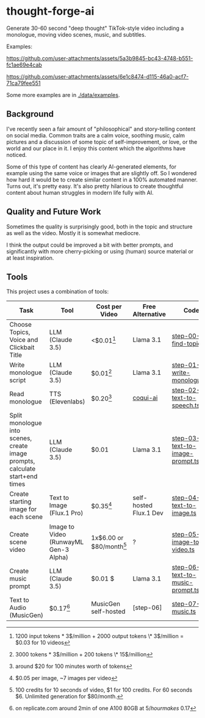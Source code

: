 # thought-forge-ai

Generate 30-60 second "deep thought" TikTok-style video including a monologue, moving video scenes, music, and subtitles.

Examples:

https://github.com/user-attachments/assets/5a3b9845-bc43-4748-b551-fc1ae69e4cab

https://github.com/user-attachments/assets/6e1c8474-d115-46a0-acf7-71ca79fee551

Some more examples are in [./data/examples](./data/examples).

## Background

I've recently seen a fair amount of "philosophical" and story-telling content on social media. Common traits are a calm voice, soothing music, calm pictures and a discussion of some topic of self-improvement, or love, or the world and our place in it. I enjoy this content which the algorithms have noticed.

Some of this type of content has clearly AI-generated elements, for example using the same voice or images that are slightly off. So I wondered how hard it would be to create similar content in a 100% automated manner. Turns out, it's pretty easy. It's also pretty hilarious to create thoughtful content about human struggles in modern life fully with AI.

## Quality and Future Work

Sometimes the quality is surprisingly good, both in the topic and structure as well as the video. Mostly it is somewhat mediocre.

I think the output could be improved a bit with better prompts, and significantly with more cherry-picking or using (human) source material or at least inspiration.

## Tools

This project uses a combination of tools:

| Task                                                                         | Tool                                  | Cost per Video           | Free Alternative                            | Code                                     | Example              |
| ---------------------------------------------------------------------------- | ------------------------------------- | ------------------------ | ------------------------------------------- | ---------------------------------------- | -------------------- |
| Choose Topics, Voice and Clickbait Title                                     | LLM (Claude 3.5)                      | <$0.01[^1]               | Llama 3.1                                   | [step-00-find-topic.ts][s0src]           | [example.json][s0eg] |
| Write monologue script                                                       | LLM (Claude 3.5)                      | $0.01[^2]                | Llama 3.1                                   | [step-01-write-monologue.ts][s1src]      | [example.txt][s1eg]  |
| Read monologue                                                               | TTS (Elevenlabs)                      | $0.20[^3]                | [coqui-ai](https://github.com/coqui-ai/TTS) | [step-02-text-to-speech.ts][s2src]       | [example.mp3][s2eg]  |
| Split monologue into scenes, create image prompts, calculate start+end times | LLM (Claude 3.5)                      | $0.01                    | Llama 3.1                                   | [step-03-text-to-image-prompt.ts][s3src] | [example.json][s3eg] |
| Create starting image for each scene                                         | Text to Image (Flux.1 Pro)            | $0.35[^4]                | self-hosted Flux.1 Dev                      | [step-04-text-to-image.ts][s4src]        | [example.jpg][s4eg]  |
| Create scene video                                                           | Image to Video (RunwayML Gen-3 Alpha) | 1x$6.00 or $80/month[^5] | ?                                           | [step-05-image-to-video.ts][s5src]       | [example.mp4][s5eg]  |
| Create music prompt                                                          | LLM (Claude 3.5)                      | $0.01 $                  | Llama 3.1                                   | [step-06-text-to-music-prompt.ts][s6src] | [example.txt][s6eg]  |
| Text to Audio (MusicGen)                                                     | $0.17[^6]                             | MusicGen self-hosted     | [step-06]                                   | [step-07-music.ts][s7src]                | [example.mp3][s7eg]  |

[s0src]: ./src/step-00-find-topic.ts
[s1src]: ./src/step-01-write-monologue.ts
[s2src]: ./src/step-02-text-to-speech.ts
[s3src]: ./src/step-03-text-to-image-prompt.ts
[s4src]: ./src/step-04-text-to-image.ts
[s5src]: ./src/step-05-image-to-video.ts
[s6src]: ./src/step-06-text-to-music-prompt.ts
[s7src]: ./src/step-07-music.ts
[s8src]: ./src/step-08-ffmpeg.ts
[s9src]: ./src/step-09-subtitles.ts
[s0eg]: ./data/examples/002%20Why%20Being%20'Weak'%20Is%20Actually%20Your%20Greatest%20Strength/topic.json
[s1eg]: ./data/examples/002%20Why%20Being%20'Weak'%20Is%20Actually%20Your%20Greatest%20Strength/monologue.txt
[s2eg]: ./data/examples/002%20Why%20Being%20'Weak'%20Is%20Actually%20Your%20Greatest%20Strength/speech.mp3
[s3eg]: ./data/examples/002%20Why%20Being%20'Weak'%20Is%20Actually%20Your%20Greatest%20Strength/alignments.json
[s4eg]: ./data/examples/002%20Why%20Being%20'Weak'%20Is%20Actually%20Your%20Greatest%20Strength/0.00-6.235-img.jpg
[s5eg]: ./data/examples/002%20Why%20Being%20'Weak'%20Is%20Actually%20Your%20Greatest%20Strength/0.00-6.235-vid.mp4
[s6eg]: ./data/examples/002%20Why%20Being%20'Weak'%20Is%20Actually%20Your%20Greatest%20Strength/music-prompt.txt
[s7eg]: ./data/examples/002%20Why%20Being%20'Weak'%20Is%20Actually%20Your%20Greatest%20Strength/music.mp3
[s8eg]: ./data/examples/002%20Why%20Being%20'Weak'%20Is%20Actually%20Your%20Greatest%20Strength/merged.mp4
[s9eg]: ./data/examples/002%20Why%20Being%20'Weak'%20Is%20Actually%20Your%20Greatest%20Strength/subtitles.ass

[^1]: 1200 input tokens \* 3$/million + 2000 output tokens \* 3$/million = $0.03 for 10 videos
[^2]: 3000 tokens \* 3$/million + 200 tokens \* 15$/million
[^3]: around $20 for 100 minutes worth of tokens
[^4]: $0.05 per image, ~7 images per video
[^5]: 100 credits for 10 seconds of video, $1 for 100 credits. For 60 seconds $6. Unlimited generation for $80/month.
[^6]: on replicate.com around 2min of one A100 80GB at $5/hour makes ~$0.17
